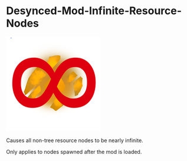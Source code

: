 # Desynced-Mod-Infinite-Resource-Nodes

![icon](InfiniteResource.png)

Causes all non-tree resource nodes to be nearly infinite.

Only applies to nodes spawned after the mod is loaded.
